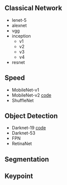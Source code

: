 ## Classical Network
- lenet-5
- alexnet
- vgg
- inception
    - v1
    - v2
    - v3
    - v4
- resnet

## Speed
- MobileNet-v1
- MobileNet-v2 [code](./mobilenetv2.py)
- ShuffleNet

## Object Detection
- Darknet-19 [code](./darknet19.py)
- Darknet-53
- FPN
- RetinaNet

## Segmentation

## Keypoint
